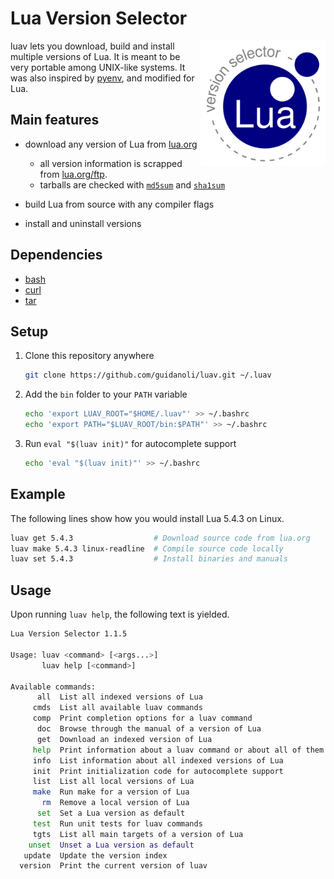 # Lua Version Selector

<img align="right" width="200" src="logo.png">

luav lets you download, build and install multiple versions of Lua.
It is meant to be very portable among UNIX-like systems.
It was also inspired by [pyenv](https://github.com/pyenv/pyenv),
and modified for Lua.

## Main features

* download any version of Lua from [lua.org](https://www.lua.org)

  * all version information is scrapped from [lua.org/ftp](https://lua.org/ftp).
  * tarballs are checked with [`md5sum`](https://man7.org/linux/man-pages/man1/md5sum.1.html) and [`sha1sum`](https://man7.org/linux/man-pages/man1/sha1sum.1.html)

* build Lua from source with any compiler flags
* install and uninstall versions

## Dependencies

* [bash](https://www.gnu.org/software/bash/)
* [curl](https://curl.se/)
* [tar](https://en.wikipedia.org/wiki/Tar_(computing))

## Setup

1. Clone this repository anywhere

   ```sh
   git clone https://github.com/guidanoli/luav.git ~/.luav
   ```

2. Add the `bin` folder to your `PATH` variable

   ```sh
   echo 'export LUAV_ROOT="$HOME/.luav"' >> ~/.bashrc
   echo 'export PATH="$LUAV_ROOT/bin:$PATH"' >> ~/.bashrc
   ```

3. Run `eval "$(luav init)"` for autocomplete support

   ```sh
   echo 'eval "$(luav init)"' >> ~/.bashrc
   ```

## Example

The following lines show how you would install Lua 5.4.3 on Linux.

```sh
luav get 5.4.3                  # Download source code from lua.org
luav make 5.4.3 linux-readline  # Compile source code locally
luav set 5.4.3                  # Install binaries and manuals
```

## Usage

Upon running `luav help`, the following text is yielded.

```sh
Lua Version Selector 1.1.5

Usage: luav <command> [<args...>]
       luav help [<command>]

Available commands:
      all  List all indexed versions of Lua
     cmds  List all available luav commands
     comp  Print completion options for a luav command
      doc  Browse through the manual of a version of Lua
      get  Download an indexed version of Lua
     help  Print information about a luav command or about all of them
     info  List information about all indexed versions of Lua
     init  Print initialization code for autocomplete support
     list  List all local versions of Lua
     make  Run make for a version of Lua
       rm  Remove a local version of Lua
      set  Set a Lua version as default
     test  Run unit tests for luav commands
     tgts  List all main targets of a version of Lua
    unset  Unset a Lua version as default
   update  Update the version index
  version  Print the current version of luav
```
